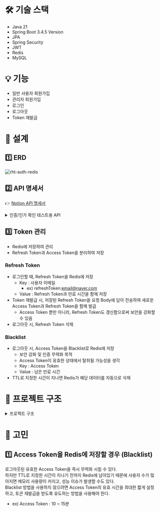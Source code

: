 # 🛠️ 기술 스택
- Java 21
- Spring Boot 3.4.5 Version
- JPA
- Spring Security
- JWT
- Redis
- MySQL

# 💡 기능
- 일반 사용자 회원가입
- 관리자 회원가입
- 로그인
- 로그아웃
- Token 재발급

# 🧩 설계

## 1️⃣ ERD
![rht-auth-redis](https://github.com/user-attachments/assets/3da24304-c514-41a6-90ee-58471b7b018f)

## 2️⃣ API 명세서
👉 [Notion API 명세서](https://www.notion.so/JWT-1f2e22e7e413805ab06ac854faa19a8b)

<details>
  <summary>인증/인가 확인 테스트용 API</summary>
  <br>
  
  |테스트|Method|URL|상태코드|응답 성공 메시지|
  |---|---|---|---|---|
  |인증|GET|/auth/check|200 OK <br> 401 Unauthorized|인증된 사용자입니다.|
  |사용자 권한|GET|/users/check|200 OK <br> 401 Unauthorized <br> 403 Forbidden|사용자와 관리자 모두 접근할 수 있습니다.|
  |관리자 권한|GET|/admins/check|200 OK <br> 401 Unauthorized <br> 403 Forbidden|관리자만 접근할 수 있습니다.|

</details>

## 3️⃣ Token 관리
- Redis에 저장하여 관리
- Refresh Token과 Access Token을 분리하여 저장

### Refresh Token
- 로그인할 때, Refresh Token을 Redis에 저장
  - Key : 사용자 이메일
    -  ex) refreshToken:email@naver.com
  - Value : Refresh Token과 만료 시간을 함께 저장
- Token 재발급 시, 저장된 Refresh Token을 요청 Body에 담아 전송하여 새로운 Access Token과 Refresh Token을 함께 발급
  - Access Token 뿐만 아니라, Refresh Token도 갱신함으로써 보안을 강화할 수 있음
- 로그아웃 시, Refresh Token 삭제
 
### Blacklist
- 로그아웃 시, Access Token을 Blacklist로 Redis에 저장
  - 보안 강화 및 인증 무력화 목적
  - Access Token이 유효한 상태에서 탈취될 가능성을 생각
  - Key : Access Token
  - Value : 남은 만료 시간
- TTL로 지정한 시간이 지나면 Redis가 해당 데이터를 자동으로 삭제

# 📁 프로젝트 구조
<details>
  <summary>프로젝트 구조</summary>
  <br>
  
```
 src
    ├─main
    │  ├─generated
    │  ├─java
    │  │  └─auth
    │  │      └─demo
    │  │          │  DemoApplication.java
    │  │          │  
    │  │          ├─domain
    │  │          │  ├─auth
    │  │          │  │  ├─controller
    │  │          │  │  │      AuthController.java
    │  │          │  │  │      
    │  │          │  │  ├─dto
    │  │          │  │  │      LoginReqDto.java
    │  │          │  │  │      LoginResDto.java
    │  │          │  │  │      RefreshReqDto.java
    │  │          │  │  │      TokenDto.java
    │  │          │  │  │      
    │  │          │  │  ├─entity
    │  │          │  │  │      RefreshToken.java
    │  │          │  │  │      TokenBlackList.java
    │  │          │  │  │      
    │  │          │  │  ├─repository
    │  │          │  │  │      RefreshTokenRepository.java
    │  │          │  │  │      TokenBlackListRepository.java
    │  │          │  │  │      
    │  │          │  │  └─service
    │  │          │  │          AuthService.java
    │  │          │  │          RefreshTokenService.java
    │  │          │  │          TokenBlackListService.java
    │  │          │  │          
    │  │          │  ├─test
    │  │          │  │  └─controller
    │  │          │  │          TestController.java
    │  │          │  │          
    │  │          │  └─user
    │  │          │      ├─controller
    │  │          │      │      AdminController.java
    │  │          │      │      UserController.java
    │  │          │      │      
    │  │          │      ├─dto
    │  │          │      │      SignupReqDto.java
    │  │          │      │      SignupResDto.java
    │  │          │      │      
    │  │          │      ├─entity
    │  │          │      │      User.java
    │  │          │      │      
    │  │          │      ├─repository
    │  │          │      │      UserRepository.java
    │  │          │      │      
    │  │          │      └─service
    │  │          │              AdminService.java
    │  │          │              UserService.java
    │  │          │              
    │  │          └─global
    │  │              ├─auth
    │  │              │  │  UserDetailsImpl.java
    │  │              │  │  UserDetailsServiceImpl.java
    │  │              │  │  
    │  │              │  ├─handler
    │  │              │  │      DelegatedAccessDeniedHandler.java
    │  │              │  │      DelegatedAuthenticationEntryPoint.java
    │  │              │  │      
    │  │              │  └─jwt
    │  │              │          JwtAuthFilter.java
    │  │              │          JwtProvider.java
    │  │              │          
    │  │              ├─common
    │  │              │  ├─entity
    │  │              │  │      BaseEntity.java
    │  │              │  │      
    │  │              │  └─enums
    │  │              │          AuthenticationScheme.java
    │  │              │          UserRole.java
    │  │              │          
    │  │              ├─config
    │  │              │      RedisConfig.java
    │  │              │      SecurityConfig.java
    │  │              │      WebConfig.java
    │  │              │      
    │  │              └─exception
    │  │                  └─handler
    │  │                          GlobalExceptionHandler.java
    │  │                          
    │  └─resources
    │      │  application.yml
    │      │  
    │      ├─static
    │      └─templates
    └─test
        └─java
            └─auth
                └─demo
                        DemoApplicationTests.java

```
</details>

# 🤔 고민

## 1️⃣ Access Token을 Redis에 저장할 경우 (Blacklist)
로그아웃된 유효한 Access Token을 즉시 무력화 시킬 수 있다. <br>
하지만 TTL로 지정한 시간이 지나기 전까지 Redis에 남아있기 때문에 사용자 수가 많아지면 메모리 사용량이 커지고, 성능 이슈가 발생할 수도 있다. <br>
Blacklist 방법을 사용하지 않으려면 Access Token의 유효 시간을 최대한 짧게 설정하고, 토큰 재발급을 받도록 유도하는 방법을 사용해야 한다.
- ex) Access Token : 10 ~ 15분
